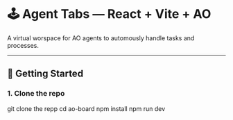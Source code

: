 # 🕹️ Agent Tabs — React + Vite + AO

A virtual worspace for AO agents to automously handle tasks and processes. 

 <!-- Replace <img width="1358" alt="Screenshot 2025-04-12 at 12 30 35 AM" src="https://github.com/user-attachments/assets/2fb1baaf-7062-4b38-ba20-5bba938235bb" />
with actual screenshot if you have one -->


---

## 🚀 Getting Started

### 1. Clone the repo

git clone the repp
cd ao-board
npm install
npm run dev
